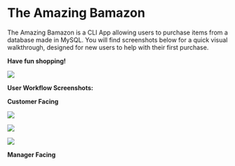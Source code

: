 # The Amazing Bamazon
The Amazing Bamazon is a CLI App allowing users to purchase items from a database made in MySQL. You will find screenshots below for a quick visual walkthrough, designed for new users to help with their first purchase.

**Have fun shopping!**

![](https://media.giphy.com/media/hnl83xVQxpqJG/giphy.gif)

**User Workflow Screenshots:**

**Customer Facing**

![](./assets/images/productDisplay)

![](./assets/images/purchasing)

![](./assets/images/whatDoNext)

**Manager Facing**

